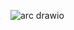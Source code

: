 ![arc drawio](https://user-images.githubusercontent.com/57896918/207610740-9e6729c6-0eaf-4449-8dbf-709a629fb58d.png)
